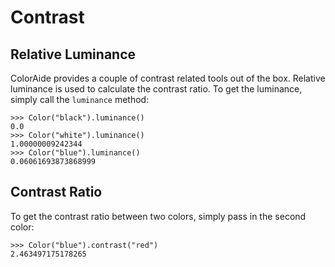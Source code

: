 # Contrast

## Relative Luminance

ColorAide provides a couple of contrast related tools out of the box. Relative luminance is used to calculate the
contrast ratio. To get the luminance, simply call the `luminance` method:

```pycon3
>>> Color("black").luminance()
0.0
>>> Color("white").luminance()
1.00000009242344
>>> Color("blue").luminance()
0.06061693873868999
```

## Contrast Ratio

To get the contrast ratio between two colors, simply pass in the second color:

```pycon3
>>> Color("blue").contrast("red")
2.463497175178265
```

